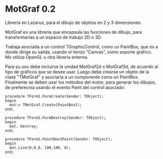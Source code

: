 MotGraf 0.2
===========

Librería en Lazarus, para el dibujo de objetos en 2 y 3 dimensiones.

MotGraf es una librería que encapsula las funciones de dibujo, para transformarlas a un espacio de trabajo 2D o 3D.

Trabaja asociada a un control TGraphicControl, como un PaintBox, que es a donde dirige su salida, usando el lienzo "Canvas", somo soporte gráfico. Mo utiliza OpenGL u otra librería externa.

Para su uso debe incluirse la unidad MotGraf2d o MotGraf3d, de acuerdo al tipo de gráficos que se desee usar. Luego debe crearse un objeto de la clase "TMotGraf" y asociarla a un componente como un PaintBox. Finalmente se deben usar los métodos del motor, para generar los dibujos, de preferecnia usando el evento Paint del control asociado:

```
procedure TForm1.FormCreate(Sender: TObject);
begin
  mot:= TMotGraf.Create(PaintBox1);
end;

procedure TForm1.FormDestroy(Sender: TObject);
begin
  mot. Destroy;
end;

procedure TForm1.PaintBox1Paint(Sender: TObject);
begin
  mot.Line(0,0,0, 100,100, 0);
end;
```